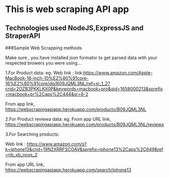 # This is web scraping API app

## Technologies used NodeJS,ExpressJS and StraperAPI

###Sample Web Scrapping methods 

Make sure , you have installed json formator to get parsed data with your respected browers you were using... 

1.For Product data:
eg.
Web link : link:https://www.amazon.com/Apple-MacBook-16-inch-10%E2%80%91core-16%E2%80%91core/dp/B09JQML3NL/ref=sr_1_2?crid=2OZB3PKKLKX0P&keywords=macbook+pro&qid=1658000213&sprefix=macbook+pr%2Caps%2C444&sr=8-2

From app link, https://webscrapingapiapp.herokuapp.com/products/B09JQML3NL

2.For Product reviewa data:
eg.
From app URL link, https://webscrapingapiapp.herokuapp.com/products/B09JQML3NL/reviews

3.For Searching products:

Web link : https://www.amazon.com/s?k=iphone13&crid=19N2XRRFSCOAV&sprefix=iphone13%2Caps%2C649&ref=nb_sb_noss_2

From app URL link, https://webscrapingapiapp.herokuapp.com/search/iphone13

